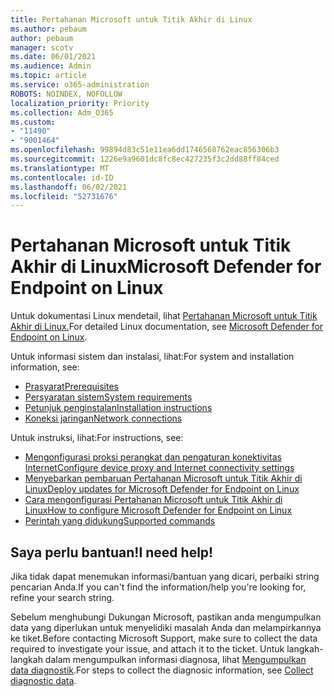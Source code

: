 ```yaml
---
title: Pertahanan Microsoft untuk Titik Akhir di Linux
ms.author: pebaum
author: pebaum
manager: scotv
ms.date: 06/01/2021
ms.audience: Admin
ms.topic: article
ms.service: o365-administration
ROBOTS: NOINDEX, NOFOLLOW
localization_priority: Priority
ms.collection: Adm_O365
ms.custom:
- "11490"
- "9001464"
ms.openlocfilehash: 99894d83c51e11ea6dd1746568762eac856306b3
ms.sourcegitcommit: 1226e9a9601dc8fc8ec427235f3c2dd88ff84ced
ms.translationtype: MT
ms.contentlocale: id-ID
ms.lasthandoff: 06/02/2021
ms.locfileid: "52731676"
---
```

# <a name="microsoft-defender-for-endpoint-on-linux"></a><span data-ttu-id="2b349-102">Pertahanan Microsoft untuk Titik Akhir di Linux</span><span class="sxs-lookup"><span data-stu-id="2b349-102">Microsoft Defender for Endpoint on Linux</span></span>

<span data-ttu-id="2b349-103">Untuk dokumentasi Linux mendetail, lihat [Pertahanan Microsoft untuk Titik Akhir di Linux.](/microsoft-365/security/defender-endpoint/microsoft-defender-endpoint-linux)</span><span class="sxs-lookup"><span data-stu-id="2b349-103">For detailed Linux documentation, see [Microsoft Defender for Endpoint on Linux](/microsoft-365/security/defender-endpoint/microsoft-defender-endpoint-linux).</span></span>

<span data-ttu-id="2b349-104">Untuk informasi sistem dan instalasi, lihat:</span><span class="sxs-lookup"><span data-stu-id="2b349-104">For system and installation information, see:</span></span>

- [<span data-ttu-id="2b349-105">Prasyarat</span><span class="sxs-lookup"><span data-stu-id="2b349-105">Prerequisites</span></span>](/microsoft-365/security/defender-endpoint/microsoft-defender-endpoint-linux#prerequisites)
- [<span data-ttu-id="2b349-106">Persyaratan sistem</span><span class="sxs-lookup"><span data-stu-id="2b349-106">System requirements</span></span>](/microsoft-365/security/defender-endpoint/microsoft-defender-endpoint-linux#system-requirements)
- [<span data-ttu-id="2b349-107">Petunjuk penginstalan</span><span class="sxs-lookup"><span data-stu-id="2b349-107">Installation instructions</span></span>](/microsoft-365/security/defender-endpoint/microsoft-defender-endpoint-linux#installation-instructions)
- [<span data-ttu-id="2b349-108">Koneksi jaringan</span><span class="sxs-lookup"><span data-stu-id="2b349-108">Network connections</span></span>](/microsoft-365/security/defender-endpoint/microsoft-defender-endpoint-linux#network-connections)

<span data-ttu-id="2b349-109">Untuk instruksi, lihat:</span><span class="sxs-lookup"><span data-stu-id="2b349-109">For instructions, see:</span></span>

- [<span data-ttu-id="2b349-110">Mengonfigurasi proksi perangkat dan pengaturan konektivitas Internet</span><span class="sxs-lookup"><span data-stu-id="2b349-110">Configure device proxy and Internet connectivity settings</span></span>](/microsoft-365/security/defender-endpoint/configure-proxy-internet#enable-access-to-microsoft-defender-atp-service-urls-in-the-proxy-server)
- [<span data-ttu-id="2b349-111">Menyebarkan pembaruan Pertahanan Microsoft untuk Titik Akhir di Linux</span><span class="sxs-lookup"><span data-stu-id="2b349-111">Deploy updates for Microsoft Defender for Endpoint on Linux</span></span>](/microsoft-365/security/defender-endpoint/linux-updates)
- [<span data-ttu-id="2b349-112">Cara mengonfigurasi Pertahanan Microsoft untuk Titik Akhir di Linux</span><span class="sxs-lookup"><span data-stu-id="2b349-112">How to configure Microsoft Defender for Endpoint on Linux</span></span>](/microsoft-365/security/defender-endpoint/microsoft-defender-endpoint-linux#how-to-configure-microsoft-defender-for-endpoint-on-linux)
- [<span data-ttu-id="2b349-113">Perintah yang didukung</span><span class="sxs-lookup"><span data-stu-id="2b349-113">Supported commands</span></span>](/microsoft-365/security/defender-endpoint/linux-resources#supported-commands)

## <a name="i-need-help"></a><span data-ttu-id="2b349-114">Saya perlu bantuan!</span><span class="sxs-lookup"><span data-stu-id="2b349-114">I need help!</span></span>

<span data-ttu-id="2b349-115">Jika tidak dapat menemukan informasi/bantuan yang dicari, perbaiki string pencarian Anda.</span><span class="sxs-lookup"><span data-stu-id="2b349-115">If you can't find the information/help you're looking for, refine your search string.</span></span>

<span data-ttu-id="2b349-116">Sebelum menghubungi Dukungan Microsoft, pastikan anda mengumpulkan data yang diperlukan untuk menyelidiki masalah Anda dan melampirkannya ke tiket.</span><span class="sxs-lookup"><span data-stu-id="2b349-116">Before contacting Microsoft Support, make sure to collect the data required to investigate your issue, and attach it to the ticket.</span></span> <span data-ttu-id="2b349-117">Untuk langkah-langkah dalam mengumpulkan informasi diagnosa, lihat [Mengumpulkan data diagnostik](/microsoft-365/security/defender-endpoint/linux-resources#collect-diagnostic-information).</span><span class="sxs-lookup"><span data-stu-id="2b349-117">For steps to collect the diagnosic information, see [Collect diagnostic data](/microsoft-365/security/defender-endpoint/linux-resources#collect-diagnostic-information).</span></span>